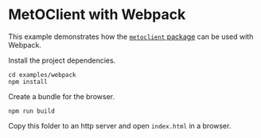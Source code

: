 # MetOClient with Webpack

This example demonstrates how the [`metoclient` package](https://www.npmjs.com/package/@fmidev/metoclient) can be used with Webpack.

Install the project dependencies.

    cd examples/webpack
    npm install

Create a bundle for the browser.

    npm run build

Copy this folder to an http server and open `index.html` in a browser.